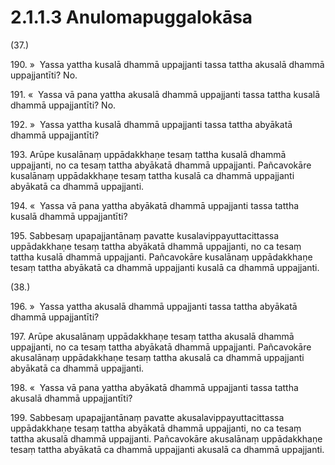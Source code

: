 # 2.1.1.3 Anulomapuggalokāsa

(37.)

190\. »  Yassa yattha kusalā dhammā uppajjanti tassa tattha akusalā dhammā uppajjantīti? No.

191\. «  Yassa vā pana yattha akusalā dhammā uppajjanti tassa tattha kusalā dhammā uppajjantīti? No.

192\. »  Yassa yattha kusalā dhammā uppajjanti tassa tattha abyākatā dhammā uppajjantīti?

193\. Arūpe kusalānaṃ uppādakkhaṇe tesaṃ tattha kusalā dhammā uppajjanti, no ca tesaṃ tattha abyākatā dhammā uppajjanti. Pañcavokāre kusalānaṃ uppādakkhaṇe tesaṃ tattha kusalā ca dhammā uppajjanti abyākatā ca dhammā uppajjanti.

194\. «  Yassa vā pana yattha abyākatā dhammā uppajjanti tassa tattha kusalā dhammā uppajjantīti?

195\. Sabbesaṃ upapajjantānaṃ pavatte kusalavippayuttacittassa uppādakkhaṇe tesaṃ tattha abyākatā dhammā uppajjanti, no ca tesaṃ tattha kusalā dhammā uppajjanti. Pañcavokāre kusalānaṃ uppādakkhaṇe tesaṃ tattha abyākatā ca dhammā uppajjanti kusalā ca dhammā uppajjanti.

(38.)

196\. »  Yassa yattha akusalā dhammā uppajjanti tassa tattha abyākatā dhammā uppajjantīti?

197\. Arūpe akusalānaṃ uppādakkhaṇe tesaṃ tattha akusalā dhammā uppajjanti, no ca tesaṃ tattha abyākatā dhammā uppajjanti. Pañcavokāre akusalānaṃ uppādakkhaṇe tesaṃ tattha akusalā ca dhammā uppajjanti abyākatā ca dhammā uppajjanti.

198\. «  Yassa vā pana yattha abyākatā dhammā uppajjanti tassa tattha akusalā dhammā uppajjantīti?

199\. Sabbesaṃ upapajjantānaṃ pavatte akusalavippayuttacittassa uppādakkhaṇe tesaṃ tattha abyākatā dhammā uppajjanti, no ca tesaṃ tattha akusalā dhammā uppajjanti. Pañcavokāre akusalānaṃ uppādakkhaṇe tesaṃ tattha abyākatā ca dhammā uppajjanti akusalā ca dhammā uppajjanti.

